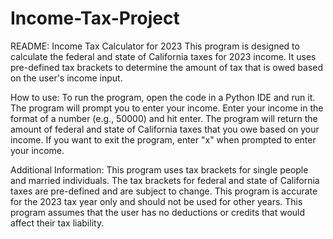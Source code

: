 # Income-Tax-Project

README:
Income Tax Calculator for 2023
This program is designed to calculate the federal and state of California taxes for 2023 income. It uses pre-defined tax brackets to determine the amount of tax that is owed based on the user's income input.

How to use:
To run the program, open the code in a Python IDE and run it.
The program will prompt you to enter your income.
Enter your income in the format of a number (e.g., 50000) and hit enter.
The program will return the amount of federal and state of California taxes that you owe based on your income.
If you want to exit the program, enter "x" when prompted to enter your income.

Additional Information:
This program uses tax brackets for single people and married individuals.
The tax brackets for federal and state of California taxes are pre-defined and are subject to change.
This program is accurate for the 2023 tax year only and should not be used for other years.
This program assumes that the user has no deductions or credits that would affect their tax liability.
